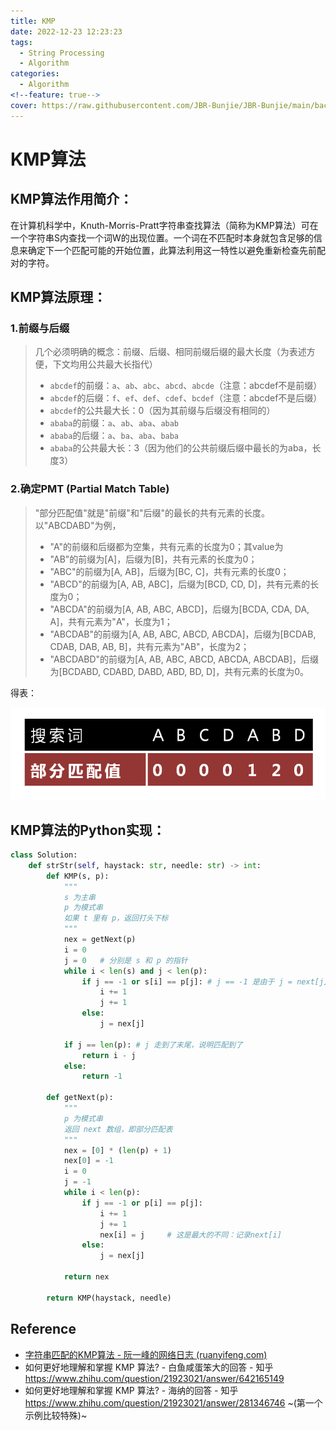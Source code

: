 ```yaml
---
title: KMP
date: 2022-12-23 12:23:23
tags:
  - String Processing
  - Algorithm
categories:
  - Algorithm
<!--feature: true-->
cover: https://raw.githubusercontent.com/JBR-Bunjie/JBR-Bunjie/main/back.jpg
---
```


# KMP算法

## KMP算法作用简介：

在计算机科学中，Knuth-Morris-Pratt字符串查找算法（简称为KMP算法）可在一个字符串S内查找一个词W的出现位置。一个词在不匹配时本身就包含足够的信息来确定下一个匹配可能的开始位置，此算法利用这一特性以避免重新检查先前配对的字符。

## KMP算法原理：

### 1.前缀与后缀

> 几个必须明确的概念：前缀、后缀、相同前缀后缀的最大长度（为表述方便，下文均用公共最大长指代）
>
> - `abcdef`的前缀：`a`、`ab`、`abc`、`abcd`、`abcde`（注意：abcdef不是前缀）
> - `abcdef`的后缀：`f`、`ef`、`def`、`cdef`、`bcdef`（注意：abcdef不是后缀）
> - `abcdef`的公共最大长：0（因为其前缀与后缀没有相同的）
> - `ababa`的前缀：`a`、`ab`、`aba`、`abab`
> - `ababa`的后缀：`a`、`ba`、`aba`、`baba`
> - `ababa`的公共最大长：3（因为他们的公共前缀后缀中最长的为aba，长度3）

### 2.确定PMT (Partial Match Table) 

> "部分匹配值"就是"前缀"和"后缀"的最长的共有元素的长度。以"ABCDABD"为例，
>
> - "A"的前缀和后缀都为空集，共有元素的长度为0；其value为
> - "AB"的前缀为[A]，后缀为[B]，共有元素的长度为0；　　
> - "ABC"的前缀为[A, AB]，后缀为[BC, C]，共有元素的长度0；　　
> - "ABCD"的前缀为[A, AB, ABC]，后缀为[BCD, CD, D]，共有元素的长度为0；　　
> - "ABCDA"的前缀为[A, AB, ABC, ABCD]，后缀为[BCDA, CDA, DA, A]，共有元素为"A"，长度为1；　　
> - "ABCDAB"的前缀为[A, AB, ABC, ABCD, ABCDA]，后缀为[BCDAB, CDAB, DAB, AB, B]，共有元素为"AB"，长度为2；　　
> - "ABCDABD"的前缀为[A, AB, ABC, ABCD, ABCDA, ABCDAB]，后缀为[BCDABD, CDABD, DABD, ABD, BD, D]，共有元素的长度为0。

得表：

![img](bg2013050109.png)

## KMP算法的Python实现：

```python
class Solution:
    def strStr(self, haystack: str, needle: str) -> int:
        def KMP(s, p):
            """
            s 为主串
            p 为模式串
            如果 t 里有 p，返回打头下标
            """
            nex = getNext(p)
            i = 0
            j = 0   # 分别是 s 和 p 的指针
            while i < len(s) and j < len(p):
                if j == -1 or s[i] == p[j]: # j == -1 是由于 j = next[j]产生
                    i += 1
                    j += 1
                else:
                    j = nex[j]

            if j == len(p): # j 走到了末尾，说明匹配到了
                return i - j
            else:
                return -1

        def getNext(p):
            """
            p 为模式串
            返回 next 数组，即部分匹配表
            """
            nex = [0] * (len(p) + 1)
            nex[0] = -1
            i = 0
            j = -1
            while i < len(p):
                if j == -1 or p[i] == p[j]:
                    i += 1
                    j += 1
                    nex[i] = j     # 这是最大的不同：记录next[i]
                else:
                    j = nex[j]

            return nex
        
        return KMP(haystack, needle)
```



## Reference

- [字符串匹配的KMP算法 - 阮一峰的网络日志 (ruanyifeng.com)](https://www.ruanyifeng.com/blog/2013/05/Knuth–Morris–Pratt_algorithm.html)
- 如何更好地理解和掌握 KMP 算法? - 白鱼咸蛋笨大的回答 - 知乎 https://www.zhihu.com/question/21923021/answer/642165149
- 如何更好地理解和掌握 KMP 算法? - 海纳的回答 - 知乎 https://www.zhihu.com/question/21923021/answer/281346746 ~(第一个示例比较特殊)~

